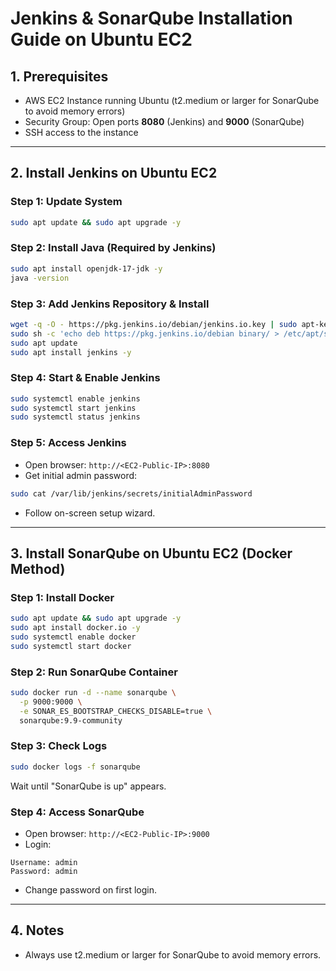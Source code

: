 # Jenkins & SonarQube Installation Guide on Ubuntu EC2

## 1. Prerequisites

- AWS EC2 Instance running Ubuntu (t2.medium or larger for SonarQube to avoid memory errors)
- Security Group: Open ports **8080** (Jenkins) and **9000** (SonarQube)
- SSH access to the instance

---

## 2. Install Jenkins on Ubuntu EC2

### Step 1: Update System

```bash
sudo apt update && sudo apt upgrade -y
```

### Step 2: Install Java (Required by Jenkins)

```bash
sudo apt install openjdk-17-jdk -y
java -version
```

### Step 3: Add Jenkins Repository & Install

```bash
wget -q -O - https://pkg.jenkins.io/debian/jenkins.io.key | sudo apt-key add -
sudo sh -c 'echo deb https://pkg.jenkins.io/debian binary/ > /etc/apt/sources.list.d/jenkins.list'
sudo apt update
sudo apt install jenkins -y
```

### Step 4: Start & Enable Jenkins

```bash
sudo systemctl enable jenkins
sudo systemctl start jenkins
sudo systemctl status jenkins
```

### Step 5: Access Jenkins

- Open browser: `http://<EC2-Public-IP>:8080`
- Get initial admin password:

```bash
sudo cat /var/lib/jenkins/secrets/initialAdminPassword
```

- Follow on-screen setup wizard.

---

## 3. Install SonarQube on Ubuntu EC2 (Docker Method)

### Step 1: Install Docker

```bash
sudo apt update && sudo apt upgrade -y
sudo apt install docker.io -y
sudo systemctl enable docker
sudo systemctl start docker
```

### Step 2: Run SonarQube Container

```bash
sudo docker run -d --name sonarqube \
  -p 9000:9000 \
  -e SONAR_ES_BOOTSTRAP_CHECKS_DISABLE=true \
  sonarqube:9.9-community
```

### Step 3: Check Logs

```bash
sudo docker logs -f sonarqube
```

Wait until "SonarQube is up" appears.

### Step 4: Access SonarQube

- Open browser: `http://<EC2-Public-IP>:9000`
- Login:

```
Username: admin
Password: admin
```

- Change password on first login.

---

## 4. Notes

- Always use t2.medium or larger for SonarQube to avoid memory errors.

